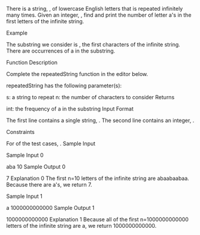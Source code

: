 There is a string, , of lowercase English letters that is repeated infinitely many times. Given an integer, , find and print the number of letter a's in the first letters of the infinite string.

Example

The substring we consider is , the first characters of the infinite string. There are occurrences of a in the substring.

Function Description

Complete the repeatedString function in the editor below.

repeatedString has the following parameter(s):

s: a string to repeat
n: the number of characters to consider
Returns

int: the frequency of a in the substring
Input Format

The first line contains a single string, .
The second line contains an integer, .

Constraints

For of the test cases, .
Sample Input

Sample Input 0

aba
10
Sample Output 0

7
Explanation 0
The first n=10 letters of the infinite string are abaabaabaa. Because there are a's, we return 7.

Sample Input 1

a
1000000000000
Sample Output 1

1000000000000
Explanation 1
Because all of the first n=1000000000000 letters of the infinite string are a, we return 1000000000000.

